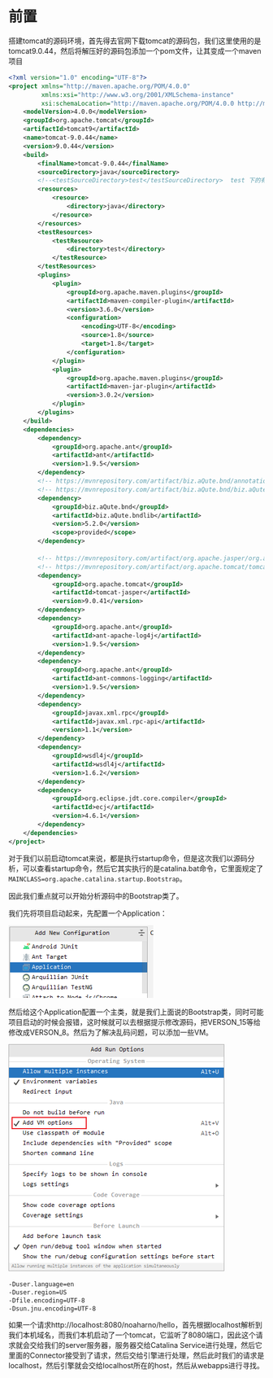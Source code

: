 # 前置

搭建tomcat的源码环境，首先得去官网下载tomcat的源码包，我们这里使用的是tomcat9.0.44，然后将解压好的源码包添加一个pom文件，让其变成一个maven项目

```xml
<?xml version="1.0" encoding="UTF-8"?>
<project xmlns="http://maven.apache.org/POM/4.0.0"
         xmlns:xsi="http://www.w3.org/2001/XMLSchema-instance"
         xsi:schemaLocation="http://maven.apache.org/POM/4.0.0 http://maven.apache.org/xsd/maven-4.0.0.xsd">
    <modelVersion>4.0.0</modelVersion>
    <groupId>org.apache.tomcat</groupId>
    <artifactId>tomcat9</artifactId>
    <name>tomcat-9.0.44</name>
    <version>9.0.44</version>
    <build>
        <finalName>tomcat-9.0.44</finalName>
        <sourceDirectory>java</sourceDirectory>
        <!--<testSourceDirectory>test</testSourceDirectory>  test 下的有些文件报错，因此将test文件夹去掉了-->
        <resources>
            <resource>
                <directory>java</directory>
            </resource>
        </resources>
        <testResources>
            <testResource>
                <directory>test</directory>
            </testResource>
        </testResources>
        <plugins>
            <plugin>
                <groupId>org.apache.maven.plugins</groupId>
                <artifactId>maven-compiler-plugin</artifactId>
                <version>3.6.0</version>
                <configuration>
                    <encoding>UTF-8</encoding>
                    <source>1.8</source>
                    <target>1.8</target>
                </configuration>
            </plugin>
            <plugin>
                <groupId>org.apache.maven.plugins</groupId>
                <artifactId>maven-jar-plugin</artifactId>
                <version>3.0.2</version>
            </plugin>
        </plugins>
    </build>
    <dependencies>
        <dependency>
            <groupId>org.apache.ant</groupId>
            <artifactId>ant</artifactId>
            <version>1.9.5</version>
        </dependency>
        <!-- https://mvnrepository.com/artifact/biz.aQute.bnd/annotation -->
        <!-- https://mvnrepository.com/artifact/biz.aQute.bnd/biz.aQute.bndlib -->
        <dependency>
            <groupId>biz.aQute.bnd</groupId>
            <artifactId>biz.aQute.bndlib</artifactId>
            <version>5.2.0</version>
            <scope>provided</scope>
        </dependency>

        <!-- https://mvnrepository.com/artifact/org.apache.jasper/org.apache.jasper -->
        <!-- https://mvnrepository.com/artifact/org.apache.tomcat/tomcat-jasper -->
        <dependency>
            <groupId>org.apache.tomcat</groupId>
            <artifactId>tomcat-jasper</artifactId>
            <version>9.0.41</version>
        </dependency>
        <dependency>
            <groupId>org.apache.ant</groupId>
            <artifactId>ant-apache-log4j</artifactId>
            <version>1.9.5</version>
        </dependency>
        <dependency>
            <groupId>org.apache.ant</groupId>
            <artifactId>ant-commons-logging</artifactId>
            <version>1.9.5</version>
        </dependency>
        <dependency>
            <groupId>javax.xml.rpc</groupId>
            <artifactId>javax.xml.rpc-api</artifactId>
            <version>1.1</version>
        </dependency>
        <dependency>
            <groupId>wsdl4j</groupId>
            <artifactId>wsdl4j</artifactId>
            <version>1.6.2</version>
        </dependency>
        <dependency>
            <groupId>org.eclipse.jdt.core.compiler</groupId>
            <artifactId>ecj</artifactId>
            <version>4.6.1</version>
        </dependency>
    </dependencies>
</project>
```

对于我们以前启动tomcat来说，都是执行startup命令，但是这次我们以源码分析，可以查看startup命令，然后它其实执行的是catalina.bat命令，它里面规定了`MAINCLASS=org.apache.catalina.startup.Bootstrap`。

因此我们重点就可以开始分析源码中的Bootstrap类了。

我们先将项目启动起来，先配置一个Application：

![image-20220421204107522](IMG/Tomcat源码分析.assets/image-20220421204107522.png)

然后给这个Application配置一个主类，就是我们上面说的Bootstrap类，同时可能项目启动的时候会报错，这时候就可以去根据提示修改源码，把VERSON_15等给修改成VERSON_8。然后为了解决乱码问题，可以添加一些VM。

![image-20220421204554002](IMG/Tomcat源码分析.assets/image-20220421204554002.png)

```properties
-Duser.language=en
-Duser.region=US
-Dfile.encoding=UTF-8
-Dsun.jnu.encoding=UTF-8
```















如果一个请求http://localhost:8080/noaharno/hello，首先根据localhost解析到我们本机域名，而我们本机启动了一个tomcat，它监听了8080端口，因此这个请求就会交给我们的server服务器，服务器交给Catalina Service进行处理，然后它里面的Connector接受到了请求，然后交给引擎进行处理，然后此时我们的请求是localhost，然后引擎就会交给localhost所在的host，然后从webapps进行寻找。

